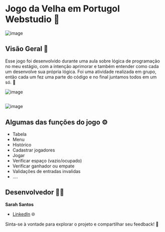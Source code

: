 # Jogo da Velha em Portugol Webstudio 👾

![image](https://github.com/sarahsantos0/Jogo-da-velha/assets/73093949/95e356cd-c62a-436d-ae98-c73041a391df)

## Visão Geral 📝
Esse jogo foi desenvolvido durante uma aula sobre lógica de programação no meu estágio, com a intenção aprimorar e também entender como cada um desenvolve sua própria lógica. Foi uma atividade realizada em grupo, então cada um fez uma parte do código e no final juntamos todos em um só. 💭


![image](https://github.com/sarahsantos0/Jogo-da-velha/assets/73093949/13ecd05b-cac0-4d84-87f4-314db26e5505)
##
##
![image](https://github.com/sarahsantos0/Jogo-da-velha/assets/73093949/e370f7bd-5974-4ad6-8763-6b743ee40d13)

## Algumas das funções do jogo ⚙️
- Tabela
- Menu
- Histórico
- Cadastrar jogadores
- Jogar
- Verificar espaço (vazio/ocupado)
- Verificar ganhador ou empate
- Validaçôes de entradas invalidas
- ....

## Desenvolvedor 👩‍💻

**Sarah Santos**  

- [LinkedIn](https://www.linkedin.com/in/sarah-santos-1977b5279/) 🌐

Sinta-se à vontade para explorar o projeto e compartilhar seu feedback! 🚀

